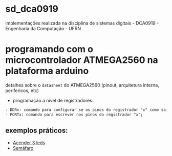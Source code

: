 # sd_dca0919
implementações realizada na disciplina de sistemas digitais - DCA0919 - Engenharia da Computação - UFRN

# programando com o microcontrolador ATMEGA2560 na plataforma arduino

detalhes sobre o `datasheet` do ATMEGA2560 (pinout, arquitetura interna, perifericos, etc)

- programação a nivel de registradores:

```txt
- DDRx: comando para configurar se os pinos do registrador "x" como saida ou entrada. 1 = saida, 0 = entrada;
- PORTx: comando para escrever nos pinos do registrador "x";
```
## exemplos práticos: 
- [Acender 3 leds](https://github.com/CarlosG18/sd_dca0919/blob/main/examples/example1/example1.md)
- [Semáfaro](https://github.com/CarlosG18/sd_dca0919/blob/main/examples/example2/example2.md)
